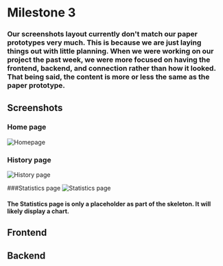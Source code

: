 # Milestone 3

### Our screenshots layout currently don't match our paper prototypes very much. This is because we are just laying things out with little planning. When we were working on our project the past week, we were more focused on having the frontend, backend, and connection rather than how it looked. That being said, the content is more or less the same as the paper prototype.

## Screenshots

### Home page
![Homepage](https://github.com/ruan-andy/COGS121/blob/master/skeleton%20screenshots/tinner%20skeleton%20home.png)

### History page
![History page](https://github.com/ruan-andy/COGS121/blob/master/skeleton%20screenshots/tinner%20skeleton%20history.png)

###Statistics page
![Statistics page](https://github.com/ruan-andy/COGS121/blob/master/skeleton%20screenshots/tinner%20skeleton%20statistics.png)
#### The Statistics page is only a placeholder as part of the skeleton. It will likely display a chart.

## Frontend

## Backend
